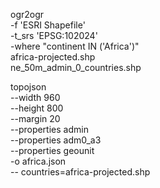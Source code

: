 ogr2ogr \
    -f 'ESRI Shapefile' \
    -t_srs 'EPSG:102024' \
    -where "continent IN ('Africa')" \
    africa-projected.shp \
    ne_50m_admin_0_countries.shp

topojson \
    --width 960 \
    --height 800 \
    --margin 20 \
    --properties admin \
    --properties adm0_a3 \
    --properties geounit \
    -o africa.json \
    -- countries=africa-projected.shp